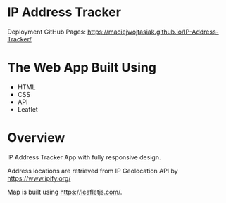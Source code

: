 # IP Address Tracker
Deployment
GitHub Pages: https://maciejwojtasiak.github.io/IP-Address-Tracker/

# The Web App Built Using
- HTML
- CSS
- API
 - Leaflet
# Overview
IP Address Tracker App with fully responsive design.

Address locations are retrieved from IP Geolocation API by https://www.ipify.org/

Map is built using https://leafletjs.com/.
